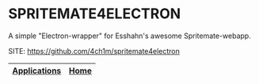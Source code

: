 # SPRITEMATE4ELECTRON

 A simple "Electron-wrapper" for Esshahn's awesome Spritemate-webapp.

 SITE: https://github.com/4ch1m/spritemate4electron

 | [Applications](https://portable-linux-apps.github.io/apps.html) | [Home](https://portable-linux-apps.github.io)
 | --- | --- |
